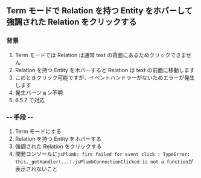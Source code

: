 ## Term モードで Relation を持つ Entity をホバーして強調された Relation をクリックする

### 背景

1. Term モードでは Relation は通常 text の背面にあるためクリックできません
2. Relation を持つ Entity をホバーすると Relation は text の前面に移動します
3. このときクリック可能ですが、イベントハンドラーがないためエラーが発生します
4. 発生バージョン不明
5. 6.5.7 で対応

### -- 手段 --

1. Term モードにする
2. Relation を持つ Entity をホバーする
3. 強調された Relation をクリックする
4. 開発コンソールに`jsPlumb: fire failed for event click : TypeError: this._getHandler(...).jsPlumbConnectionClicked is not a function`が表示されないこと
